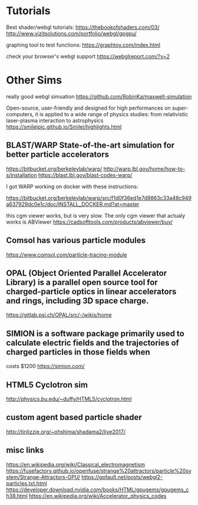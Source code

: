 # Tutorials

Best shader/webgl tutorials:
https://thebookofshaders.com/03/
http://www.vizitsolutions.com/portfolio/webgl/gpgpu/


graphing tool to test functions:
https://graphtoy.com/index.html


check your browser's webgl support
https://webglreport.com/?v=2

# Other Sims

really good webgl simuation
https://github.com/RobinKa/maxwell-simulation


Open-source, user-friendly and designed for high performances on super-computers, it is applied to a wide range of physics studies: from relativistic laser-plasma interaction to astrophysics
https://smileipic.github.io/Smilei/highlights.html

## BLAST/WARP State-of-the-art simulation for better particle accelerators
https://bitbucket.org/berkeleylab/warp/
http://warp.lbl.gov/home/how-to-s/installation
https://blast.lbl.gov/blast-codes-warp/

I got WARP working on docker with these instructions:

https://bitbucket.org/berkeleylab/warp/src/f1d0f36ed1e7d9863c33a48c949a637929dc0e1c/doc/INSTALL_DOCKER.md?at=master

this cgm viewer works, but is very slow.
The only cgm viewer that actualy works is ABViewer
https://cadsofttools.com/products/abviewer/buy/


## Comsol has various particle modules
https://www.comsol.com/particle-tracing-module


## OPAL (Object Oriented Parallel Accelerator Library) is a parallel open source tool for charged-particle optics in linear accelerators and rings, including 3D space charge.
https://gitlab.psi.ch/OPAL/src/-/wikis/home


## SIMION is a software package primarily used to calculate electric fields and the trajectories of charged particles in those fields when 
costs $1200 https://simion.com/


## HTML5 Cyclotron sim
http://physics.bu.edu/~duffy/HTML5/cyclotron.html


## custom agent based particle shader
http://tinlizzie.org/~ohshima/shadama2/live2017/

## misc links
https://en.wikipedia.org/wiki/Classical_electromagnetism
https://fusefactory.github.io/openfuse/strange%20attractors/particle%20system/Strange-Attractors-GPU/
https://gpfault.net/posts/webgl2-particles.txt.html
https://developer.download.nvidia.com/books/HTML/gpugems/gpugems_ch38.html
https://en.wikipedia.org/wiki/Accelerator_physics_codes

